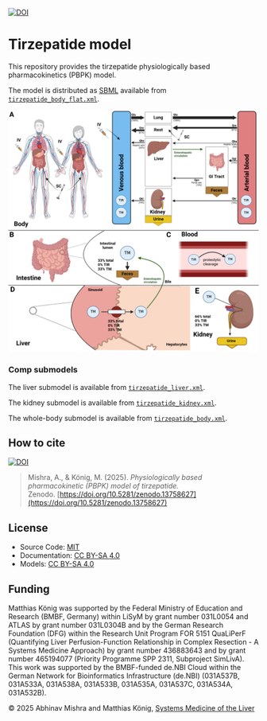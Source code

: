 [![DOI](https://zenodo.org/badge/DOI/10.5281/zenodo.13758627.svg)](https://doi.org/10.5281/zenodo.13758627)

# Tirzepatide model
This repository provides the tirzepatide physiologically based pharmacokinetics (PBPK) model.

The model is distributed as [SBML](http://sbml.org) available from [`tirzepatide_body_flat.xml`](./models/tirzepatide_body_flat.xml).

![model overview](./figures/tirzepatide_model.png)

### Comp submodels
The liver submodel is available from [`tirzepatide_liver.xml`](./models/tirzepatide_liver.xml).

The kidney submodel is available from [`tirzepatide_kidney.xml`](./models/tirzepatide_kidney.xml).

The whole-body submodel is available from [`tirzepatide_body.xml`](./models/tirzepatide_body.xml).

## How to cite
[![DOI](https://zenodo.org/badge/DOI/10.5281/zenodo.13758627.svg)](https://doi.org/10.5281/zenodo.13758627)

> Mishra, A., & König, M. (2025).
> *Physiologically based pharmacokinetic (PBPK) model of tirzepatide.*   
> Zenodo. [https://doi.org/10.5281/zenodo.13758627](https://doi.org/10.5281/zenodo.13758627)

## License

* Source Code: [MIT](https://opensource.org/license/MIT)
* Documentation: [CC BY-SA 4.0](https://creativecommons.org/licenses/by-sa/4.0/)
* Models: [CC BY-SA 4.0](https://creativecommons.org/licenses/by-sa/4.0/)

## Funding
Matthias König was supported by the Federal Ministry of Education and Research (BMBF, Germany) within LiSyM by grant number 031L0054 and ATLAS by grant number 031L0304B and by the German Research Foundation (DFG) within the Research Unit Program FOR 5151 QuaLiPerF (Quantifying Liver Perfusion-Function Relationship in Complex Resection - A Systems Medicine Approach) by grant number 436883643 and by grant number 465194077 (Priority Programme SPP 2311, Subproject SimLivA). This work was supported by the BMBF-funded de.NBI Cloud within the German Network for Bioinformatics Infrastructure (de.NBI) (031A537B, 031A533A, 031A538A, 031A533B, 031A535A, 031A537C, 031A534A, 031A532B). 

© 2025 Abhinav Mishra and Matthias König, [Systems Medicine of the Liver](https://livermetabolism.com)
